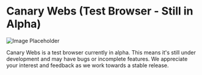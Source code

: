 # Canary Webs (Test Browser - Still in Alpha)

![Image Placeholder](path/to/your/image.png)

Canary Webs is a test browser currently in alpha.  This means it's still under development and may have bugs or incomplete features.  We appreciate your interest and feedback as we work towards a stable release.
